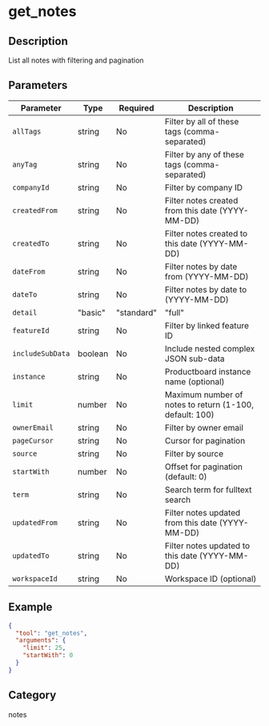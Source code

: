 # get_notes

## Description
List all notes with filtering and pagination

## Parameters

| Parameter | Type | Required | Description |
|-----------|------|----------|-------------|
| `allTags` | string | No | Filter by all of these tags (comma-separated) |
| `anyTag` | string | No | Filter by any of these tags (comma-separated) |
| `companyId` | string | No | Filter by company ID |
| `createdFrom` | string | No | Filter notes created from this date (YYYY-MM-DD) |
| `createdTo` | string | No | Filter notes created to this date (YYYY-MM-DD) |
| `dateFrom` | string | No | Filter notes by date from (YYYY-MM-DD) |
| `dateTo` | string | No | Filter notes by date to (YYYY-MM-DD) |
| `detail` | "basic" | "standard" | "full" | No | Level of detail (default: basic) |
| `featureId` | string | No | Filter by linked feature ID |
| `includeSubData` | boolean | No | Include nested complex JSON sub-data |
| `instance` | string | No | Productboard instance name (optional) |
| `limit` | number | No | Maximum number of notes to return (1-100, default: 100) |
| `ownerEmail` | string | No | Filter by owner email |
| `pageCursor` | string | No | Cursor for pagination |
| `source` | string | No | Filter by source |
| `startWith` | number | No | Offset for pagination (default: 0) |
| `term` | string | No | Search term for fulltext search |
| `updatedFrom` | string | No | Filter notes updated from this date (YYYY-MM-DD) |
| `updatedTo` | string | No | Filter notes updated to this date (YYYY-MM-DD) |
| `workspaceId` | string | No | Workspace ID (optional) |

## Example

```json
{
  "tool": "get_notes",
  "arguments": {
    "limit": 25,
    "startWith": 0
  }
}
```

## Category
notes

